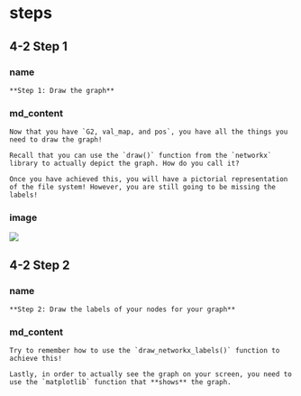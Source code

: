 <!--title={Displaying the graph}-->

<!--badges={Python:11,Algorithms:15}-->

<!--concepts={directedGraphs, introToGraphs, useOfGraphs}-->

# steps

## 4-2 Step 1

### name

```
**Step 1: Draw the graph**
```

### md_content

```
Now that you have `G2, val_map, and pos`, you have all the things you need to draw the graph!

Recall that you can use the `draw()` function from the `networkx` library to actually depict the graph. How do you call it? 

Once you have achieved this, you will have a pictorial representation of the file system! However, you are still going to be missing the labels!
```

### image

<img src = "https://images.pexels.com/photos/1111319/pexels-photo-1111319.jpeg?auto=compress&cs=tinysrgb&dpr=2&h=400&w=200"/>

## 4-2 Step 2

### name

```
**Step 2: Draw the labels of your nodes for your graph**
```

### md_content

```
Try to remember how to use the `draw_networkx_labels()` function to achieve this! 

Lastly, in order to actually see the graph on your screen, you need to use the `matplotlib` function that **shows** the graph.
```

